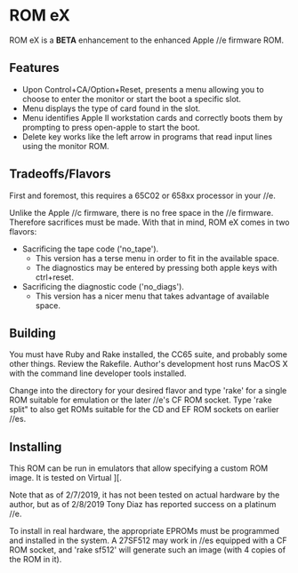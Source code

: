# ROM eX

ROM eX is a **BETA** enhancement to the enhanced Apple //e firmware ROM.

## Features

 - Upon Control+CA/Option+Reset, presents a menu allowing you to choose to enter the monitor or start the boot a specific slot.
 - Menu displays the type of card found in the slot.
 - Menu identifies Apple II workstation cards and correctly boots them by prompting to press open-apple to start the boot.
 - Delete key works like the left arrow in programs that read input lines using the monitor ROM.

## Tradeoffs/Flavors

First and foremost, this requires a 65C02 or 658xx processor in your //e.

Unlike the Apple //c firmware, there is no free space in the //e firmware.  Therefore sacrifices must be made.  With that in mind, ROM eX comes in two flavors:

 - Sacrificing the tape code ('no_tape').
   - This version has a terse menu in order to fit in the available space.
   - The diagnostics may be entered by pressing both apple keys with ctrl+reset.
 - Sacrificing the diagnostic code ('no_diags').
   - This version has a nicer menu that takes advantage of available space.

## Building

You must have Ruby and Rake installed, the CC65 suite, and probably some other things.  Review the Rakefile.  Author's development host runs MacOS X with the command line developer tools installed.

Change into the directory for your desired flavor and type 'rake' for a single ROM suitable for emulation or the later //e's CF ROM socket.  Type 'rake split" to also get ROMs suitable for the CD and EF ROM sockets on earlier //es.

## Installing

This ROM can be run in emulators that allow specifying a custom ROM image.  It is tested on Virtual ][.

Note that as of 2/7/2019, it has not been tested on actual hardware by the author, but as of 2/8/2019 Tony Diaz has reported success on a platinum //e.

To install in real hardware, the appropriate EPROMs must be programmed and installed in the system.  A 27SF512 may work in //es equipped with a CF ROM socket, and 'rake sf512' will generate such an image (with 4 copies of the ROM in it).

